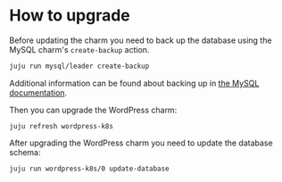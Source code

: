 # How to upgrade

Before updating the charm you need to back up the database using
the MySQL charm's `create-backup` action.

```bash
juju run mysql/leader create-backup
```

Additional information can be found about backing up in
[the MySQL documentation](https://canonical-charmed-mysql.readthedocs-hosted.com/how-to/back-up-and-restore/create-a-backup/).

Then you can upgrade the WordPress charm:

```
juju refresh wordpress-k8s
```

After upgrading the WordPress charm you need to update the database schema:

```
juju run wordpress-k8s/0 update-database
```
